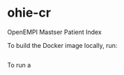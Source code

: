 # ohie-cr
OpenEMPI Mastser Patient Index

To build the Docker image locally, run:

```bash
```

To run a
